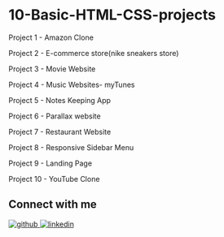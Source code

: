 # 10-Basic-HTML-CSS-projects


Project 1 - Amazon Clone

Project 2 - E-commerce store(nike sneakers store)

Project 3 - Movie Website 

Project 4 - Music Websites- myTunes

Project 5 - Notes Keeping App   

Project 6 - Parallax website

Project 7 - Restaurant Website

Project 8 - Responsive Sidebar Menu

Project 9 - Landing Page

Project 10 - YouTube Clone

## Connect with me

<a href="https://github.com/meghachhapre" target="_blank">
<img src=https://img.shields.io/badge/github-%2324292e.svg?&style=for-the-badge&logo=github&logoColor=white alt=github style="margin-bottom: 5px;" />
</a>
<a href="https://linkedin.com/in/meghachhapre" target="_blank">
<img src=https://img.shields.io/badge/linkedin-%231E77B5.svg?&style=for-the-badge&logo=linkedin&logoColor=white alt=linkedin style="margin-bottom: 5px;" />
</a>  


